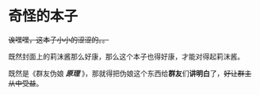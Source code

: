 # 奇怪的本子
~~诶嘿嘿，这本子小小的涩涩的。。~~

既然封面上的莉沫酱那么好康，那么这个本子也得好康，才能对得起莉沫酱。

既然是《群友伪娘 **_原理_** 》，那就得把伪娘这个东西给**群友**们**讲明白**了，~~好让群主从中受益~~。
